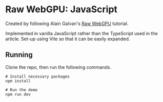 # Raw WebGPU: JavaScript

Created by following Alain Galvan's [Raw WebGPU](https://alain.xyz/blog/raw-webgpu) tutorial.

Implemented in vanilla JavaScript rather than the TypeScript used in the article.
Set-up using Vite so that it can be easily expanded.

## Running

Clone the repo, then run the following commands.

```
# Install necessary packages
npm install

# Run the demo
npm run dev
```
